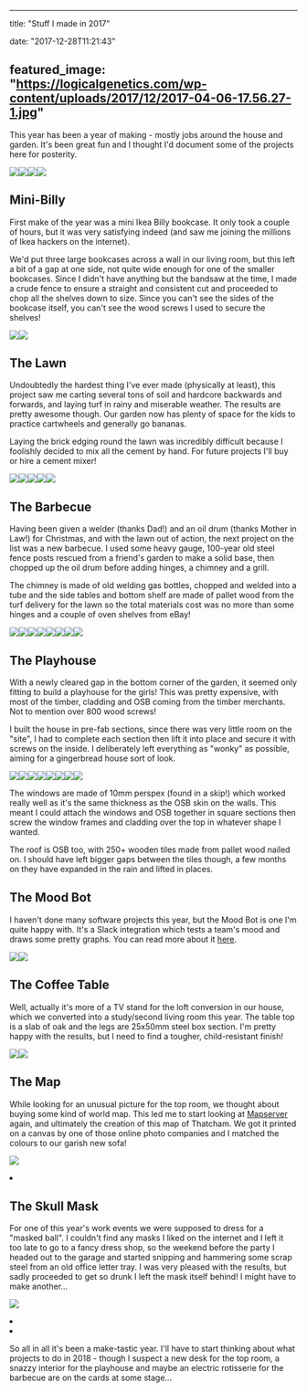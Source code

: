 
---
title: "Stuff I made in 2017"

date: "2017-12-28T11:21:43"

featured_image: "https://logicalgenetics.com/wp-content/uploads/2017/12/2017-04-06-17.56.27-1.jpg"
---



This year has been a year of making - mostly jobs around the house and garden.  It's been great fun and I thought I'd document some of the projects here for posterity.

<img class="gallery" src="/images/stuff-i-made-in-2017/2017-04-06-17.56.27-1.jpg"/><img class="gallery" src="/images/stuff-i-made-in-2017/2017-04-29-20.35.01.jpg"/><img class="gallery" src="/images/stuff-i-made-in-2017/2017-11-11-13.54.55.jpg"/><img class="gallery" src="/images/stuff-i-made-in-2017/2017-12-03-11.46.25.jpg"/>

## Mini-Billy

First make of the year was a mini Ikea Billy bookcase. It only took a couple of hours, but it was very satisfying indeed (and saw me joining the millions of Ikea hackers on the internet).

We'd put three large bookcases across a wall in our living room, but this left a bit of a gap at one side, not quite wide enough for one of the smaller bookcases.  Since I didn't have anything but the bandsaw at the time, I made a crude fence to ensure a straight and consistent cut and proceeded to chop all the shelves down to size.  Since you can't see the sides of the bookcase itself, you can't see the wood screws I used to secure the shelves!

<img class="gallery" src="/images/stuff-i-made-in-2017/2017-01-21-15.59.14.jpg"/><img class="gallery" src="/images/stuff-i-made-in-2017/2017-01-21-16.40.19-e1514389547148.jpg"/>

## The Lawn

Undoubtedly the hardest thing I've ever made (physically at least), this project saw me carting several tons of soil and hardcore backwards and forwards, and laying turf in rainy and miserable weather.  The results are pretty awesome though.  Our garden now has plenty of space for the kids to practice cartwheels and generally go bananas.

Laying the brick edging round the lawn was incredibly difficult because I foolishly decided to mix all the cement by hand. For future projects I'll buy or hire a cement mixer!

<img class="gallery" src="/images/stuff-i-made-in-2017/2017-01-28-13.26.15-1.jpg"/><img class="gallery" src="/images/stuff-i-made-in-2017/2017-02-05-11.38.50.jpg"/><img class="gallery" src="/images/stuff-i-made-in-2017/2017-02-18-12.04.39.jpg"/><img class="gallery" src="/images/stuff-i-made-in-2017/2017-03-04-08.44.53.jpg"/><img class="gallery" src="/images/stuff-i-made-in-2017/2017-03-04-14.17.59-1.jpg"/>

## The Barbecue

Having been given a welder (thanks Dad!) and an oil drum (thanks Mother in Law!) for Christmas, and with the lawn out of action, the next project on the list was a new barbecue.  I used some heavy gauge, 100-year old steel fence posts rescued from a friend's garden to make a solid base, then chopped up the oil drum before adding hinges, a chimney and a grill.

The chimney is made of old welding gas bottles, chopped and welded into a tube and the side tables and bottom shelf are made of pallet wood from the turf delivery for the lawn so the total materials cost was no more than some hinges and a couple of oven shelves from eBay!

<img class="gallery" src="/images/stuff-i-made-in-2017/2017-03-19-15.37.02.jpg"/><img class="gallery" src="/images/stuff-i-made-in-2017/2017-03-21-18.06.49.jpg"/><img class="gallery" src="/images/stuff-i-made-in-2017/2017-04-05-18.56.12.jpg"/><img class="gallery" src="/images/stuff-i-made-in-2017/2017-04-02-20.50.09.jpg"/><img class="gallery" src="/images/stuff-i-made-in-2017/2017-04-06-17.56.27-1.jpg"/><img class="gallery" src="/images/stuff-i-made-in-2017/2017-04-01-15.28.28-e1514389442682.jpg"/><img class="gallery" src="/images/stuff-i-made-in-2017/2017-04-02-19.50.20-e1514389416533.jpg"/><img class="gallery" src="/images/stuff-i-made-in-2017/2017-04-06-17.46.13-1-e1514389390242.jpg"/>

## The Playhouse

With a newly cleared gap in the bottom corner of the garden, it seemed only fitting to build a playhouse for the girls!  This was pretty expensive, with most of the timber, cladding and OSB coming from the timber merchants.  Not to mention over 800 wood screws!

I built the house in pre-fab sections, since there was very little room on the "site", I had to complete each section then lift it into place and secure it with screws on the inside.  I deliberately left everything as "wonky" as possible, aiming for a gingerbread house sort of look.

<img class="gallery" src="/images/stuff-i-made-in-2017/2017-04-14-16.01.07.jpg"/><img class="gallery" src="/images/stuff-i-made-in-2017/2017-04-15-15.14.31.jpg"/><img class="gallery" src="/images/stuff-i-made-in-2017/2017-04-16-09.36.41-1.jpg"/><img class="gallery" src="/images/stuff-i-made-in-2017/2017-02-07-09.25.18.jpg"/><img class="gallery" src="/images/stuff-i-made-in-2017/2017-04-17-18.44.20.jpg"/><img class="gallery" src="/images/stuff-i-made-in-2017/2017-04-29-20.35.01.jpg"/><img class="gallery" src="/images/stuff-i-made-in-2017/2017-04-19-08.35.10-e1514389243128.jpg"/><img class="gallery" src="/images/stuff-i-made-in-2017/2017-05-06-13.06.10-1-e1514389221658.jpg"/>

The windows are made of 10mm perspex (found in a skip!) which worked really well as it's the same thickness as the OSB skin on the walls.  This meant I could attach the windows and OSB together in square sections then screw the window frames and cladding over the top in whatever shape I wanted.

The roof is OSB too, with 250+ wooden tiles made from pallet wood nailed on.  I should have left bigger gaps between the tiles though, a few months on they have expanded in the rain and lifted in places.

## The Mood Bot

I haven't done many software projects this year, but the Mood Bot is one I'm quite happy with.  It's a Slack integration which tests a team's mood and draws some pretty graphs.  You can read more about it <a href="http://logicalgenetics.com/mood-bot-a-serverless-slack-integration/">here</a>.

<img class="gallery" src="/images/stuff-i-made-in-2017/Screenshot-2017-05-03-15.27.38.jpg"/><img class="gallery" src="/images/stuff-i-made-in-2017/Screenshot-2017-12-27-15.12.20.png"/>

## The Coffee Table

Well, actually it's more of a TV stand for the loft conversion in our house, which we converted into a study/second living room this year.  The table top is a slab of oak and the legs are 25x50mm steel box section.  I'm pretty happy with the results, but I need to find a tougher, child-resistant finish!

<img class="gallery" src="/images/stuff-i-made-in-2017/2017-11-04-12.43.05.jpg"/><img class="gallery" src="/images/stuff-i-made-in-2017/2017-11-11-13.54.55.jpg"/>

## The Map

While looking for an unusual picture for the top room, we thought about buying some kind of world map.  This led me to start looking at <a href="http://logicalgenetics.com/mapserver-revisited/">Mapserver</a> again, and ultimately the creation of this map of Thatcham.  We got it printed on a canvas by one of those online photo companies and I matched the colours to our garish new sofa!

<img class="gallery" src="/images/stuff-i-made-in-2017/2017-12-03-11.46.25.jpg"/><li class="blocks-gallery-item"><img data-id="1320" class="wp-image-1320"/></li>

## The Skull Mask

For one of this year's work events we were supposed to dress for a "masked ball".  I couldn't find any masks I liked on the internet and I left it too late to go to a fancy dress shop, so the weekend before the party I headed out to the garage and started snipping and hammering some scrap steel from an old office letter tray.  I was very pleased with the results, but sadly proceeded to get so drunk I left the mask itself behind!  I might have to make another...

<img class="gallery" src="/images/stuff-i-made-in-2017/2017-11-23-20.14.55-e1514389186724.jpg"/><li class="blocks-gallery-item"><img data-id="1323" class="wp-image-1323"/></li><li class="blocks-gallery-item"><img data-id="1322" class="wp-image-1322"/></li>

So all in all it's been a make-tastic year.  I'll have to start thinking about what projects to do in 2018 - though I suspect a new desk for the top room, a snazzy interior for the playhouse and maybe an electric rotisserie for the barbecue are on the cards at some stage...

